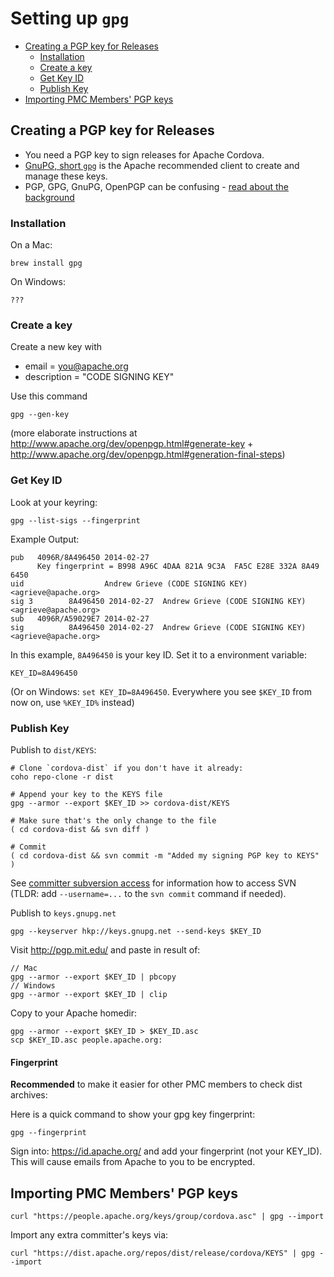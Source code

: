 <!--
#
# Licensed to the Apache Software Foundation (ASF) under one
# or more contributor license agreements.  See the NOTICE file
# distributed with this work for additional information
# regarding copyright ownership.  The ASF licenses this file
# to you under the Apache License, Version 2.0 (the
# "License"); you may not use this file except in compliance
# with the License.  You may obtain a copy of the License at
#
# http://www.apache.org/licenses/LICENSE-2.0
#
# Unless required by applicable law or agreed to in writing,
# software distributed under the License is distributed on an
# "AS IS" BASIS, WITHOUT WARRANTIES OR CONDITIONS OF ANY
#  KIND, either express or implied.  See the License for the
# specific language governing permissions and limitations
# under the License.
#
-->

# Setting up `gpg`

- [Creating a PGP key for Releases](#creating-a-pgp-key-for-releases)
  * [Installation](#installation)
  * [Create a key](#create-a-key)
  * [Get Key ID](#get-key-id)
  * [Publish Key](#publish-key)
- [Importing PMC Members' PGP keys](#importing-pmc-members-pgp-keys)

## Creating a PGP key for Releases

- You need a PGP key to sign releases for Apache Cordova. 
- [GnuPG, short `gpg`](http://www.apache.org/dev/openpgp.html#gnupg) is the Apache recommended client to create and manage these keys.
- PGP, GPG, GnuPG, OpenPGP can be confusing - [read about the background](https://www.goanywhere.com/blog/2013/07/18/openpgp-pgp-gpg-difference)

### Installation

On a Mac:

    brew install gpg

On Windows:

    ???

### Create a key

Create a new key with 

 * email = you@apache.org
 * description = "CODE SIGNING KEY"
 
Use this command

    gpg --gen-key

(more elaborate instructions at http://www.apache.org/dev/openpgp.html#generate-key + http://www.apache.org/dev/openpgp.html#generation-final-steps)

### Get Key ID

Look at your keyring:

    gpg --list-sigs --fingerprint

Example Output:

    pub   4096R/8A496450 2014-02-27
          Key fingerprint = B998 A96C 4DAA 821A 9C3A  FA5C E28E 332A 8A49 6450
    uid                  Andrew Grieve (CODE SIGNING KEY) <agrieve@apache.org>
    sig 3        8A496450 2014-02-27  Andrew Grieve (CODE SIGNING KEY) <agrieve@apache.org>
    sub   4096R/A59029E7 2014-02-27
    sig          8A496450 2014-02-27  Andrew Grieve (CODE SIGNING KEY) <agrieve@apache.org>

In this example, `8A496450` is your key ID. Set it to a environment variable:

    KEY_ID=8A496450
   
(Or on Windows: `set KEY_ID=8A496450`. Everywhere you see `$KEY_ID` from now on, use `%KEY_ID%` instead)

### Publish Key

Publish to `dist/KEYS`:

    # Clone `cordova-dist` if you don't have it already:
    coho repo-clone -r dist
    
    # Append your key to the KEYS file
    gpg --armor --export $KEY_ID >> cordova-dist/KEYS
    
    # Make sure that's the only change to the file
    ( cd cordova-dist && svn diff )
    
    # Commit
    ( cd cordova-dist && svn commit -m "Added my signing PGP key to KEYS" )
    
See [committer subversion access](https://www.apache.org/dev/version-control.html#https-svn) for information how to access SVN (TLDR: add `--username=...` to the `svn commit` command if needed).

Publish to `keys.gnupg.net`

    gpg --keyserver hkp://keys.gnupg.net --send-keys $KEY_ID

Visit http://pgp.mit.edu/ and paste in result of:

    // Mac
    gpg --armor --export $KEY_ID | pbcopy
    // Windows
    gpg --armor --export $KEY_ID | clip

Copy to your Apache homedir:

    gpg --armor --export $KEY_ID > $KEY_ID.asc
    scp $KEY_ID.asc people.apache.org:

#### Fingerprint

**Recommended** to make it easier for other PMC members to check dist archives:

Here is a quick command to show your gpg key fingerprint:

    gpg --fingerprint

Sign into: https://id.apache.org/ and add your fingerprint (not your KEY_ID). This will cause emails from Apache to you to be encrypted.

## Importing PMC Members' PGP keys

    curl "https://people.apache.org/keys/group/cordova.asc" | gpg --import

Import any extra committer's keys via:

    curl "https://dist.apache.org/repos/dist/release/cordova/KEYS" | gpg --import
